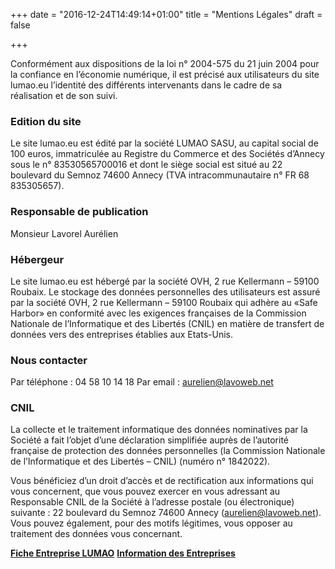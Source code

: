 +++
date = "2016-12-24T14:49:14+01:00"
title = "Mentions Légales"
draft = false

+++

Conformément aux dispositions de la loi n° 2004-575 du 21 juin 2004 pour la confiance en l’économie numérique, il est précisé aux utilisateurs du site lumao.eu l’identité des différents intervenants dans le cadre de sa réalisation et de son suivi.

### Edition du site

Le site lumao.eu est édité par la société LUMAO SASU, au capital social de 100 euros, immatriculée au Registre du Commerce et des Sociétés d’Annecy sous le n° 83530565700016 et dont le siège social est situé au 22 boulevard du Semnoz 74600 Annecy (TVA intracommunautaire n° FR 68 835305657).

### Responsable de publication

Monsieur Lavorel Aurélien

### Hébergeur

Le site lumao.eu est hébergé par la société OVH, 2 rue Kellermann – 59100 Roubaix. Le stockage des données personnelles des utilisateurs est assuré par la société OVH, 2 rue Kellermann – 59100 Roubaix qui adhère au «Safe Harbor» en conformité avec les exigences françaises de la Commission Nationale de l’Informatique et des Libertés (CNIL) en matière de transfert de données vers des entreprises établies aux Etats-Unis.

### Nous contacter

Par téléphone : 04 58 10 14 18
Par email : aurelien@lavoweb.net

### CNIL

La collecte et le traitement informatique des données nominatives par la Société a fait l’objet d’une déclaration simplifiée auprès de l’autorité française de protection des données personnelles (la Commission Nationale de l’Informatique et des Libertés – CNIL) (numéro n° 1842022).

Vous bénéficiez d’un droit d’accès et de rectification aux informations qui vous concernent, que vous pouvez exercer en vous adressant au Responsable CNIL de la Société à l’adresse postale (ou électronique) suivante : 22 boulevard du Semnoz 74600 Annecy (aurelien@lavoweb.net). Vous pouvez également, pour des motifs légitimes, vous opposer au traitement des données vous concernant.

<a href="https://www.verif.com/societe/LUMAO-835305657/" target="_blank" title="Fiche Entreprise LUMAO"><strong>Fiche Entreprise LUMAO</strong></a> <a href="https://www.verif.com/" target="_blank" title="Information des Entreprises"><strong>Information des Entreprises</strong></a>